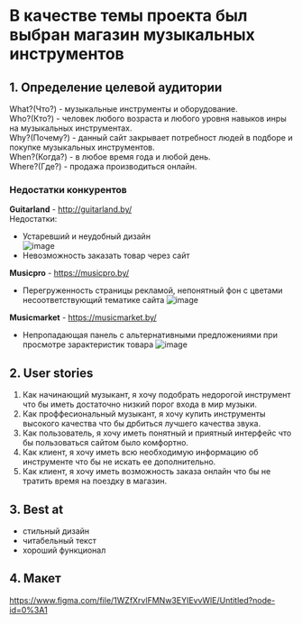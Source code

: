 # В качестве темы проекта был выбран магазин музыкальных инструментов
## 1. Определение целевой аудитории
What?(Что?) - музыкальные инструменты и оборудование.  
Who?(Кто?) - человек любого возраста и любого уровня навыков инры на музыкальных инструментах.  
Why?(Почему?) - данный сайт закрывает потребност людей в подборе и покупке музыкальных инструментов.  
When?(Когда?) - в любое время года и любой день.  
Where?(Где?) - продажа производиться онлайн.
### Недостатки конкурентов  
**Guitarland** - http://guitarland.by/  
Недостатки:  
* Устаревший и неудобный дизайн  
![image](https://user-images.githubusercontent.com/75377779/161038769-172d9225-f5c2-44f9-aa7c-333163a6ddca.png)  
* Невозможность заказать товар через сайт 
 
**Musicpro** - https://musicpro.by/ 
* Перегруженность страницы рекламой, непонятный фон с цветами несоответствующий тематике сайта 
 ![image](https://user-images.githubusercontent.com/75377779/161040867-2188cea3-6a9c-46ef-bd7e-c6d91c7b39a7.png)  
 
 **Musicmarket** - https://musicmarket.by/
 * Непропадающая панель с альтернативными предложениями при просмотре зарактеристик товара
 ![image](https://user-images.githubusercontent.com/75377779/161042384-5d8fac43-d105-488d-976f-a15e86473d00.png)
 
## 2. User stories  
1. Как начинающий музыкант, я хочу подобрать недорогой инструмент что бы иметь достаточно низкий порог входа в мир музыки.
2. Как проффесиональный музыкант, я хочу купить инструменты высокого качества что бы дрбиться лучшего качества звука.
3. Как пользователь, я хочу иметь понятный и приятный интерфейс что бы пользоваться сайтом было комфортно.
4. Как клиент, я хочу иметь всю необходимую информацию об инструменте что бы не искать ее дополнительно.
5. Как клиент, я хочу иметь возможность заказа онлайн что бы не тратить время на поездку в магазин.  
## 3. Best at  
* стильный дизайн
* читабельный текст
* хороший функционал
## 4. Макет  
https://www.figma.com/file/1WZfXrvlFMNw3EYIEvvWlE/Untitled?node-id=0%3A1






